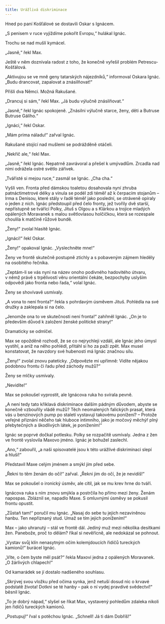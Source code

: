 ```yaml
---
title: Urážlivá diskriminace
---
```


Hned po paní Košťálové se dostavili Oskar s Ignácem.

„S penisem v ruce vyjíždíme pokořit Evropu,“ hulákal Ignác.

Trochu se nad mušlí kymácel.

„Jasně,“ řekl Max.

Ještě v něm doznívala radost z toho, že konečně vyřešil problém Petrescu-Košťálová.

„Aktivujou se ve mně geny tatarských nájezdníků,“ informoval Oskara Ignác. „Budu drancovat, zapalovat a znásilňovat!“

Přišli dva Němci. Možná Rakušané.

„Drancuj si sám,“ řekl Max. „Já budu výlučně znásilňovat.“

„Jasně,“ řekl Ignác spokojeně. „Znásilni výlučně starce, ženy, děti a Butruse Butruse Gálího.“

„Ignáci,“ řekl Oskar.

„Mám prima náladu!“ zařval Ignác.

Rakušané stojící nad mušlemi se podrážděně otáčeli.

„Nekřič ale,“ řekl Max.

„Jasně,“ řekl Ignác. Nepatrně zavrávoral a přešel k umývadlům. Zrcadla nad nimi odrážela ostré světlo zářivek.

„Tvářisté si mejou ruce,“ zasmál se Ignác. „Cha cha.“

Vyšli ven. Fronta před dámskou toaletou dosahovala nyní zhruba patnáctimetrové délky a vinula se podél zdi téměř až k čerpacím stojanům – Irma s Denisou, které stály v řadě téměř jako poslední, se otráveně opíraly o jeden z nich. Ignác předstoupil před čelo fronty, jež tvořily dvě starší, nepřístupně se tvářící Polky, Jituš s Olgou a s Klárkou a trojice mladých opálených Moravanek s malou světlovlasou holčičkou, která se rozespale choulila k matčině růžové bundě.

„Ženy!“ zvolal hlasitě Ignác.

„Ignáci!“ řekl Oskar.

„Ženy!“ opakoval Ignác. „Vyslechněte mne!“

Ženy ve frontě skutečně postupně ztichly a s pobaveným zájmem hleděly na osobitého řečníka.

„Zeptám-li se vás nyní na název onoho podivného hadovitého útvaru, v němž právě s trpělivostí věru orientální čekáte, bezpochyby uslyším odpovědi jako fronta nebo řada,“ volal Ignác.

Ženy se shovívavě usmívaly.

„A vona to není fronta?“ řekla s pohrdavým úsměvem Jituš. Pohlédla na své družky a zaklepala si na čelo.

„Jenomže ona to ve skutečnosti není fronta!“ zahřměl Ignác. „On je to především důvod k založení ženské politické strany!“

Dramaticky se odmlčel.

Max se opožděně rozhodl, že se co nejrychleji vzdálí, ale Ignác jeho úmysl vystihl, a aniž na něho pohlédl, přitáhl si ho za paži zpět. Max musel konstatovat, že navzdory své hubenosti má Ignác značnou sílu.

„Ženy!“ zvolal znovu pateticky. „Odpovězte mi upřímně: Vidíte nějakou podobnou frontu či řadu před záchody mužů?“

Ženy se mlčky usmívaly.

„Nevidíte!“

Max se pokoušel vyprostit, ale Ignácova ruka ho svírala pevně.

„A není tedy tato křiklavá diskriminace dalším pádným důvodem, abyste se konečně vzbouřily vládě mužů? Těch neomalených falických prasat, která vás u benzinových pump po staletí vystavují takovému ponížení? – Protože veřejné přiznání něčeho tak hluboce intimního, jako je močový měchýř plný přebytečných a škodlivých látek, je ponížením!“

Ignác se poprvé dočkal potlesku. Polky se rozpačitě usmívaly. Jedna z žen ve frontě vyslovila Maxovo jméno. Ignác je bohužel zaslechl.

„Ano,“ zabouřil, „a naši spisovatelé jsou k této urážlivé diskriminaci slepí a hluší!“

Představil Maxe celým jménem a smýkl jím před sebe.

„Řekni to těm ženám do očí!“ zařval. „Řekni jim do očí, že je nevidíš!“

Max se pokoušel o ironický úsměv, ale cítil, jak se mu krev hrne do tváří.

Ignácova ruka s ním znovu smýkla a postrčila ho přímo mezi ženy. Ženám napospas. Zbláznil se, napadlo Maxe. S omluvnými úsměvy se pokusil frontu opustit.

„Zůstaň tam!“ poručil mu Ignác. „Nasaj do sebe tu jejich nezaviněnou hanbu. Ten nepřiznaný stud. Umaž se tím jejich ponížením!“

Max – jako uhranutý – stál ve frontě dál. Jediný muž mezi několika desítkami žen. Panebože, proč to dělám? říkal si nevěřícně, ale nedokázal se pohnout.

„Vystav svůj klín nenasytným očím kolemjdoucích řidičů tureckých kamionů!“ burácel Ignác.

„Víte, o čem byste měl psát?“ řekla Maxovi jedna z opálených Moravanek. „O žárlivých chlapech!“

Od kamarádek se jí dostalo nadšeného souhlasu.

„Skrývej svou vložku před očima synka, jenž netuší dosud nic o krvavé podstatě života! Dotkni se té hanby – pak o ní vydej pravdivé svědectví!“ běsnil Ignác.

„To je dobrý nápad,“ slyšel se říkat Max, vystavený pohledům zdaleka nikoli jen řidičů tureckých kamionů.

„Postupuj!“ řval s potěchou Ignác. „Schnell! Já ti dám Dobříš!“
